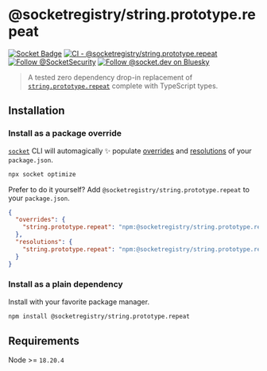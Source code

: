# @socketregistry/string.prototype.repeat

[![Socket Badge](https://socket.dev/api/badge/npm/package/@socketregistry/string.prototype.repeat)](https://socket.dev/npm/package/@socketregistry/string.prototype.repeat)
[![CI - @socketregistry/string.prototype.repeat](https://github.com/SocketDev/socket-registry/actions/workflows/ci.yml/badge.svg)](https://github.com/SocketDev/socket-registry/actions/workflows/ci.yml)
[![Follow @SocketSecurity](https://img.shields.io/twitter/follow/SocketSecurity?style=social)](https://twitter.com/SocketSecurity)
[![Follow @socket.dev on Bluesky](https://img.shields.io/badge/Follow-@socket.dev-1DA1F2?style=social&logo=bluesky)](https://bsky.app/profile/socket.dev)

> A tested zero dependency drop-in replacement of
> [`string.prototype.repeat`](https://socket.dev/npm/package/string.prototype.repeat)
> complete with TypeScript types.

## Installation

### Install as a package override

[`socket`](https://socket.dev/npm/package/socket) CLI will automagically ✨
populate
[overrides](https://docs.npmjs.com/cli/v9/configuring-npm/package-json#overrides)
and [resolutions](https://yarnpkg.com/configuration/manifest#resolutions) of
your `package.json`.

```sh
npx socket optimize
```

Prefer to do it yourself? Add `@socketregistry/string.prototype.repeat` to your
`package.json`.

```json
{
  "overrides": {
    "string.prototype.repeat": "npm:@socketregistry/string.prototype.repeat@^1"
  },
  "resolutions": {
    "string.prototype.repeat": "npm:@socketregistry/string.prototype.repeat@^1"
  }
}
```

### Install as a plain dependency

Install with your favorite package manager.

```sh
npm install @socketregistry/string.prototype.repeat
```

## Requirements

Node >= `18.20.4`
